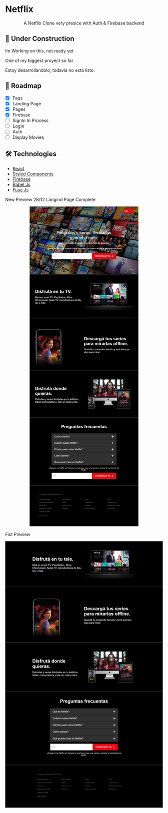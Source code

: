 # Netflix

<p align="center">A Netflix Clone very presice with Auth & Firebase backend</p>

## 🚧 Under Construction
Im Working on this, not ready yet

One of my biggest proyect so far

Estoy desarrollandolo, todavia no esta listo. 

## 🚧 Roadmap
- [x] Faqs
- [x] Landing Page
- [x] Pages
- [x] Firebase
- [ ] SignIn In Process
- [ ] LogIn 
- [ ] Auth
- [ ] Display Movies

## 🛠️ Technologies

<ul>
  <li><a href="https://reactjs.org/">React</a></li>
  <li><a href="https://styled-components.com/">Styled Components</a></li>
  <li><a href="https://firebase.google.com/">Firebase</a></li>
<li><a href="https://babeljs.io/">Babel Js</a></li>
<li><a href="https://fusejs.io/">Fuse Js</a></li>
</ul>

New Preview 28/12 Langind Page Complete
<div align="center">
  <img src="https://github.com/GuidoFavara/Netflix-Clone/blob/master/Preview 28-12.png?raw=true"/>
</div>

Fist Preview
<div align="center">
  <img src="https://github.com/GuidoFavara/Netflix-Clone/blob/master/Preview.png?raw=true"/>
</div>

